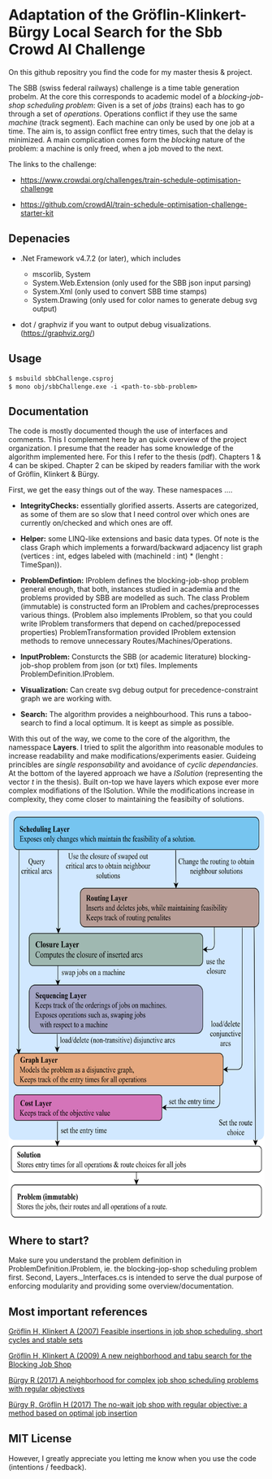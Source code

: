 # Adaptation of the Gröflin-Klinkert-Bürgy Local Search for the Sbb Crowd AI Challenge

On this github repositry you find the code for my master thesis & project. 

The SBB (swiss federal railways) challenge is a time table generation probelm. At the core this corresponds to academic model of a *blocking-job-shop scheduling problem*: Given is a set of *jobs* (trains) each has to go through a set of *operations*. Operations conflict if they use the same *machine* (track segment). Each machine can only be used by one job at a time. The aim is, to assign conflict free entry times, such that the delay is minimized. A main complication comes form the *blocking* nature of the problem: a machine is only freed, when a job moved to the next.

The links to the challenge:

* <https://www.crowdai.org/challenges/train-schedule-optimisation-challenge>

* <https://github.com/crowdAI/train-schedule-optimisation-challenge-starter-kit>



## Depenacies

* .Net Framework v4.7.2 (or later), which includes

    - mscorlib, System
    - System.Web.Extension (only used for the SBB json input parsing)
    - System.Xml (only used to convert SBB time stamps)
    - System.Drawing (only used for color names to generate debug svg output)

* dot / graphviz if you want to output debug visualizations. (<https://graphviz.org/>)

## Usage

```console
$ msbuild sbbChallenge.csproj
$ mono obj/sbbChallenge.exe -i <path-to-sbb-problem>
```



## Documentation

The code is mostly documented though the use of interfaces and comments. This I complement here by an quick overview of the project organization. I presume that the reader has some knowledge of the algorithm implemented here. For this I refer to the thesis (pdf). Chapters 1 & 4 can be skiped. Chapter 2 can be skiped by readers familiar with the work of Gröflin, Klinkert & Bürgy. 

First, we get the easy things out of the way. These namespaces ....

* **IntegrityChecks:** essentially glorified asserts. Asserts are categorized, as some of them are so slow that I need control over which ones are currently on/checked and which ones are off. 

* **Helper:** some LINQ-like extensions and basic data types. Of note is the class Graph which implements a forward/backward adjacency list graph (vertices : int, edges labeled with (machineId : int) * (lenght : TimeSpan)). 

* **ProblemDefintion:** IProblem defines the blocking-job-shop problem general enough, that both, instances studied in academia and the problems provided by SBB are modelled as such. The class Problem (immutable) is constructed form an IProblem and caches/preprocesses various things. (Problem also implements IProblem, so that you could write IProblem transformers that depend on cached/prepocessed properties) ProblemTransformation provided IProblem extension methods to remove unnecessary Routes/Machines/Operations.

* **InputProblem:** Consturcts the SBB (or academic literature) blocking-job-shop problem from json (or txt) files. Implements ProblemDefinition.IProblem.

* **Visualization:** Can create svg debug output for precedence-constraint graph we are working with.

* **Search:** The algorithm provides a neighbourhood. This runs a taboo-search to find a local optimum. It is keept as simple as possible. 

With this out of the way, we come to the core of the algorithm, the namesspace **Layers**. I tried to split the algorithm into reasonable modules to increase readability and make modifications/experiments easier. Guideing princibles are *single responsability* and avoidance of *cyclic dependancies*. At the bottom of the layered approach we have a *ISolution* (representing the vector *t* in the thesis). Built on-top we have layers which expose ever more complex modifiations of the ISolution. While the modifications increase in complexity, they come closer to maintaining the feasibilty of solutions. 

<img src="https://github.com/MrPascalCase/SbbChallenge/blob/master/readme_img_layers.png" alt="drawing" height="800"/>

## Where to start?

Make sure you understand the problem definition in ProblemDefinition.IProblem, ie. the blocking-jop-shop scheduling problem first. Second, Layers._Interfaces.cs is intended to serve the dual purpose of enforcing modularity and providing some overview/documentation.


## Most important references

[Gröflin H, Klinkert A (2007) Feasible insertions in job shop scheduling, short cycles and stable sets](https://www.sciencedirect.com/science/article/pii/S0377221706000063)

[Gröflin H, Klinkert A (2009) A new neighborhood and tabu search for the Blocking Job Shop](https://www.sciencedirect.com/science/article/pii/S0166218X09000870)

[Bürgy R (2017) A neighborhood for complex job shop scheduling problems with regular objectives](https://link.springer.com/article/10.1007/s10951-017-0532-2)

[Bürgy R, Gröflin H (2017) The no-wait job shop with regular objective: a method based on optimal job insertion](https://link.springer.com/article/10.1007/s10878-016-0020-1)

## MIT License

However, I greatly appreciate you letting me know when you use the code (intentions / feedback).
